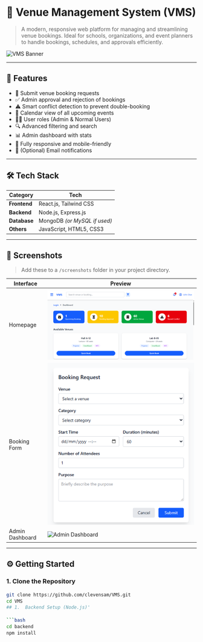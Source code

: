# 📅 Venue Management System (VMS)

> A modern, responsive web platform for managing and streamlining venue bookings. Ideal for schools, organizations, and event planners to handle bookings, schedules, and approvals efficiently.

![VMS Banner](./screenshots/banner.png) <!-- Replace with actual banner if available -->

---

## 🚀 Features

- 📝 Submit venue booking requests
- ✅ Admin approval and rejection of bookings
- ⚠️ Smart conflict detection to prevent double-booking
- 📅 Calendar view of all upcoming events
- 🧑‍💼 User roles (Admin & Normal Users)
- 🔍 Advanced filtering and search
- 📊 Admin dashboard with stats
- 📱 Fully responsive and mobile-friendly
- 🔔 (Optional) Email notifications

---

## 🛠 Tech Stack

| Category    | Tech                          |
|-------------|-------------------------------|
| **Frontend**| React.js, Tailwind CSS        |
| **Backend** | Node.js, Express.js           |
| **Database**| MongoDB *(or MySQL if used)*  |
| **Others**  | JavaScript, HTML5, CSS3       |

---

## 📸 Screenshots

> Add these to a `/screenshots` folder in your project directory.

| Interface       | Preview |
|-----------------|---------|
| Homepage        | ![Homepage](./Frontend/VMS/public/Dashboard.png) |
| Booking Form    | ![Booking Form](./Frontend/VMS/public/bookingForm.png) |
| Admin Dashboard | ![Admin Dashboard](./screenshots/admin-dashboard.png) |

---

## ⚙️ Getting Started

### 1. Clone the Repository

```bash
git clone https://github.com/clevensam/VMS.git
cd VMS
## 1.  Backend Setup (Node.js)'

```bash
cd backend
npm install
